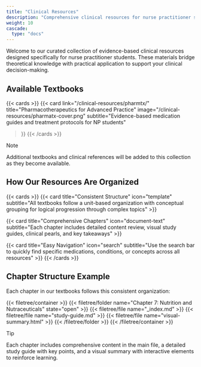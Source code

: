 ```yaml
---
title: "Clinical Resources"
description: "Comprehensive clinical resources for nurse practitioner students"
weight: 10
cascade:
  type: "docs"
---
```


Welcome to our curated collection of evidence-based clinical resources designed specifically for nurse practitioner students. These materials bridge theoretical knowledge with practical application to support your clinical decision-making.

## Available Textbooks

{{< cards >}}
  {{< card 
      link="/clinical-resources/pharmtx/" 
      title="Pharmacotherapeutics for Advanced Practice" 
      image="/clinical-resources/pharmatx-cover.png" 
      subtitle="Evidence-based medication guides and treatment protocols for NP students"
  >}}
{{< /cards >}}

> [!NOTE]
> Additional textbooks and clinical references will be added to this collection as they become available.

## How Our Resources Are Organized

{{< cards >}}
  {{< card title="Consistent Structure" icon="template" subtitle="All textbooks follow a unit-based organization with conceptual grouping for logical progression through complex topics" >}}
  
  {{< card title="Comprehensive Chapters" icon="document-text" subtitle="Each chapter includes detailed content review, visual study guides, clinical pearls, and key takeaways" >}}
  
  {{< card title="Easy Navigation" icon="search" subtitle="Use the search bar to quickly find specific medications, conditions, or concepts across all resources" >}}
{{< /cards >}}

## Chapter Structure Example

Each chapter in our textbooks follows this consistent organization:

{{< filetree/container >}}
  {{< filetree/folder name="Chapter 7: Nutrition and Nutraceuticals" state="open" >}}
    {{< filetree/file name="_index.md" >}}
    {{< filetree/file name="study-guide.md" >}}
    {{< filetree/file name="visual-summary.html" >}}
  {{< /filetree/folder >}}
{{< /filetree/container >}}

> [!TIP]
> Each chapter includes comprehensive content in the main file, a detailed study guide with key points, and a visual summary with interactive elements to reinforce learning.
